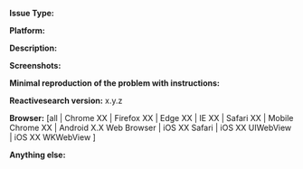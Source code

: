 **Issue Type:**
<!-- Please specify if this is a 'bug' or an 'enhancement' issue. -->

**Platform:**
<!-- Are you using ReactiveSearch for Web or Native? -->

**Description:**
<!-- Describe the bug or feature request. Attach Screenshots if it helps -->

**Screenshots:**
<!-- Attach Screenshots if it helps -->

**Minimal reproduction of the problem with instructions:**
<!--
If the current behavior is a bug or you can illustrate your feature request better with an example,
please provide the *STEPS TO REPRODUCE* and if possible a *MINIMAL DEMO* of the problem via
codepen.io or similar.
-->

**Reactivesearch version:** x.y.z
<!-- Check whether this is still an issue in the most recent stable version -->

**Browser:** [all | Chrome XX | Firefox XX | Edge XX | IE XX | Safari XX | Mobile Chrome XX | Android X.X Web Browser | iOS XX Safari | iOS XX UIWebView | iOS XX WKWebView ]
<!-- All browsers where this could be reproduced (and Operating System if relevant) -->

**Anything else:**
<!-- e.g. stacktraces, related issues, suggestions how to fix -->
